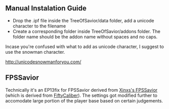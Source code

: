 ## Manual Instalation Guide
* Drop the .ipf file inside the TreeOfSavior/data folder, add a unicode character to the filename
* Create a corresponding <addon name> folder inside TreeOfSavior/addons folder. The folder name should be the addon name without spaces and no caps.

Incase you're confused with what to add as unicode character, I suggest to use the snowman character.

http://unicodesnowmanforyou.com/

## FPSSavior
Technically it's an EP13fix for FPSSavior derived from [Xinxs's FPSSavior](https://github.com/xinxs/ToS-Addons/tree/master/fpssavior) (which is derived from [FiftyCaliber](https://github.com/FiftyCaliber)). The settings got modified further to accomodate large portion of the player base based on certain judgements.
